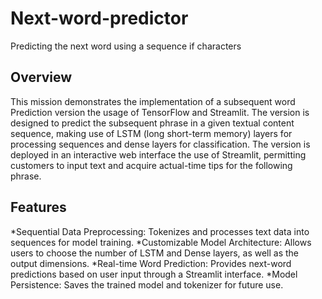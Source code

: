 # Next-word-predictor
Predicting the next word using a sequence if characters

## Overview
This mission demonstrates the implementation of a subsequent word Prediction version the usage of TensorFlow and Streamlit. The version is designed to predict the subsequent phrase in a given textual content sequence, making use of LSTM (long short-term memory) layers for processing sequences and dense layers for classification. The version is deployed in an interactive web interface the use of Streamlit, permitting customers to input text and acquire actual-time tips for the following phrase.

## Features

*Sequential Data Preprocessing: Tokenizes and processes text data into sequences for model training.
*Customizable Model Architecture: Allows users to choose the number of LSTM and Dense layers, as well as the output dimensions.
*Real-time Word Prediction: Provides next-word predictions based on user input through a Streamlit interface.
*Model Persistence: Saves the trained model and tokenizer for future use.
